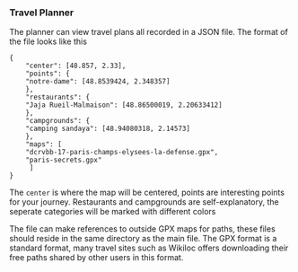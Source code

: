 ### Travel Planner

The planner can view travel plans all recorded in a JSON file. The format
of the file looks like this

```
{
    "center": [48.857, 2.33],
    "points": {
	"notre-dame": [48.8539424, 2.348357]
    },
    "restaurants": {
	"Jaja Rueil-Malmaison": [48.86500019, 2.20633412]
    },
    "campgrounds": {
	"camping sandaya": [48.94080318, 2.14573]
    },
    "maps": [
	"dcrvbb-17-paris-champs-elysees-la-defense.gpx",
	"paris-secrets.gpx"
     ]	
}
```

The `center` is where the map will be centered, points are interesting
points for your journey. Restaurants and campgrounds are
self-explanatory, the seperate categories will be marked with
different colors

The file can make references to outside GPX maps for paths, these
files should reside in the same directory as the main file. The GPX
format is a standard format, many travel sites such as Wikiloc offers
downloading their free paths shared by other users in this format. 


